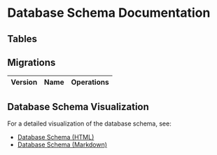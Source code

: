 # Database Schema Documentation

## Tables

## Migrations

| Version | Name | Operations |
|---------|------|------------|


## Database Schema Visualization

For a detailed visualization of the database schema, see:

- [Database Schema (HTML)](visualizations/db_schema/db_schema.html)
- [Database Schema (Markdown)](visualizations/db_schema/db_schema.md)
